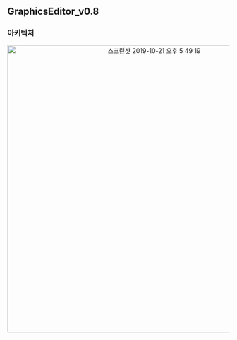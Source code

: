 

## GraphicsEditor_v0.8

### 아키텍처
<div style="text-align:center">
<img width="650" sytle="broder : 1px solid black" alt="스크린샷 2019-10-21 오후 5 49 19" src="https://user-images.githubusercontent.com/55579896/67191464-9a8a3d00-f42c-11e9-94aa-8abbabea8a5a.png">
<div>
